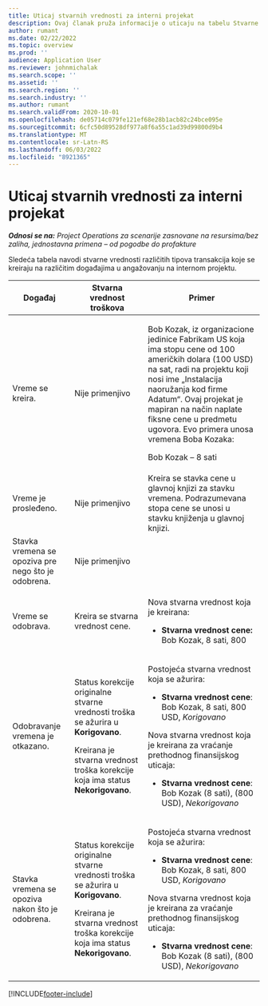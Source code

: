 ```yaml
---
title: Uticaj stvarnih vrednosti za interni projekat
description: Ovaj članak pruža informacije o uticaju na tabelu Stvarne vrednosti na različite događaje za interni projekat u usluzi Microsoft Dynamics 365 Project Operations.
author: rumant
ms.date: 02/22/2022
ms.topic: overview
ms.prod: ''
audience: Application User
ms.reviewer: johnmichalak
ms.search.scope: ''
ms.assetid: ''
ms.search.region: ''
ms.search.industry: ''
ms.author: rumant
ms.search.validFrom: 2020-10-01
ms.openlocfilehash: de05714c079fe121ef68e28b1acb82c24bce095e
ms.sourcegitcommit: 6cfc50d89528df977a8f6a55c1ad39d99800d9b4
ms.translationtype: MT
ms.contentlocale: sr-Latn-RS
ms.lasthandoff: 06/03/2022
ms.locfileid: "8921365"
---
```

# <a name="actuals-impact-for-an-internal-project"></a>Uticaj stvarnih vrednosti za interni projekat

_**Odnosi se na:** Project Operations za scenarije zasnovane na resursima/bez zaliha, jednostavna primena – od pogodbe do profakture_

Sledeća tabela navodi stvarne vrednosti različitih tipova transakcija koje se kreiraju na različitim događajima u angažovanju na internom projektu.

| Događaj | Stvarna vrednost troškova | Primer |
|---|---|---|
| Vreme se kreira. | Nije primenjivo | <p>Bob Kozak, iz organizacione jedinice Fabrikam US koja ima stopu cene od 100 američkih dolara (100 USD) na sat, radi na projektu koji nosi ime „Instalacija naoružanja kod firme Adatum“. Ovaj projekat je mapiran na način naplate fiksne cene u predmetu ugovora. Evo primera unosa vremena Boba Kozaka:</p><p>Bob Kozak – 8 sati</p> |
| Vreme je prosleđeno. | Nije primenjivo | Kreira se stavka cene u glavnoj knjizi za stavku vremena. Podrazumevana stopa cene se unosi u stavku knjiženja u glavnoj knjizi. |
| Stavka vremena se opoziva pre nego što je odobrena. | Nije primenjivo | |
| Vreme se odobrava. | Kreira se stvarna vrednost cene. | <p>Nova stvarna vrednost koja je kreirana:</p><ul><li>**Stvarna vrednost cene:** Bob Kozak, 8 sati, 800</li></ul> |
| Odobravanje vremena je otkazano. | <p>Status korekcije originalne stvarne vrednosti troška se ažurira u **Korigovano**.</p><p>Kreirana je stvarna vrednost troška korekcije koja ima status **Nekorigovano**.</p> | <p>Postojeća stvarna vrednost koja se ažurira:</p><ul><li>**Stvarna vrednost cene**: Bob Kozak, 8 sati, 800 USD, *Korigovano*</li></ul><p>Nova stvarna vrednost koja je kreirana za vraćanje prethodnog finansijskog uticaja:</p><ul><li>**Stvarna vrednost cene**: Bob Kozak (8 sati), (800 USD), *Nekorigovano*</li></ul> |
| Stavka vremena se opoziva nakon što je odobrena. | <p>Status korekcije originalne stvarne vrednosti troška se ažurira u **Korigovano**.</p><p>Kreirana je stvarna vrednost troška korekcije koja ima status **Nekorigovano**.</p> | <p>Postojeća stvarna vrednost koja se ažurira:</p><ul><li>**Stvarna vrednost cene**: Bob Kozak, 8 sati, 800 USD, *Korigovano*</li></ul><p>Nova stvarna vrednost koja je kreirana za vraćanje prethodnog finansijskog uticaja:</p><ul><li>**Stvarna vrednost cene**: Bob Kozak (8 sati), (800 USD), *Nekorigovano*</li></ul> |

[!INCLUDE[footer-include](../includes/footer-banner.md)]
